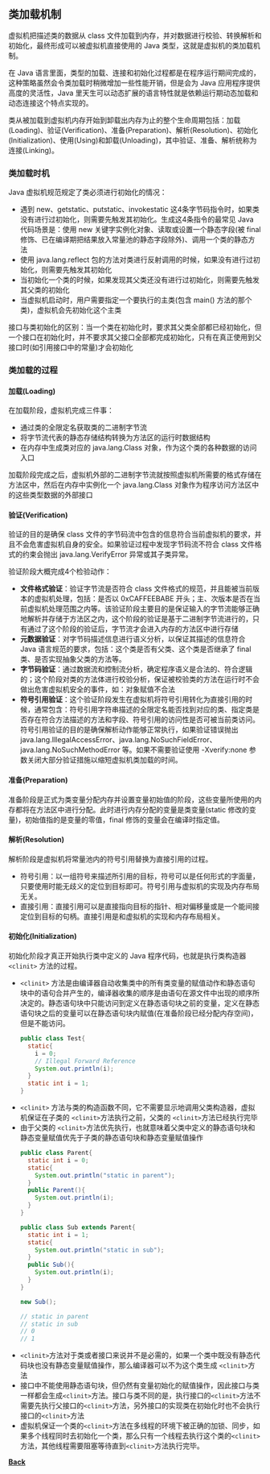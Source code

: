 ## 类加载机制
虚拟机把描述类的数据从 class 文件加载到内存，并对数据进行校验、转换解析和初始化，最终形成可以被虚拟机直接使用的 Java 类型，这就是虚拟机的类加载机制。

在 Java 语言里面，类型的加载、连接和初始化过程都是在程序运行期间完成的，这种策略虽然会令类加载时稍微增加一些性能开销，但是会为 Java 应用程序提供高度的灵活性，Java 里天生可以动态扩展的语言特性就是依赖运行期动态加载和动态连接这个特点实现的。

类从被加载到虚拟机内存开始到卸载出内存为止的整个生命周期包括：加载(Loading)、验证(Verification)、准备(Preparation)、解析(Resolution)、初始化(Initialization)、使用(Using)和卸载(Unloading)，其中验证、准备、解析统称为连接(Linking)。

### 类加载时机
Java 虚拟机规范规定了类必须进行初始化的情况：
- 遇到 new、getstatic、putstatic、invokestatic 这4条字节码指令时，如果类没有进行过初始化，则需要先触发其初始化。生成这4条指令的最常见 Java 代码场景是：使用 new 关键字实例化对象、读取或设置一个静态字段(被 final 修饰、已在编译期把结果放入常量池的静态字段除外)、调用一个类的静态方法
- 使用 java.lang.reflect 包的方法对类进行反射调用的时候，如果没有进行过初始化，则需要先触发其初始化
- 当初始化一个类的时候，如果发现其父类还没有进行过初始化，则需要先触发其父类的初始化
- 当虚拟机启动时，用户需要指定一个要执行的主类(包含 main() 方法的那个类)，虚拟机会先初始化这个主类

接口与类初始化的区别：当一个类在初始化时，要求其父类全部都已经初始化，但一个接口在初始化时，并不要求其父接口全部都完成初始化，只有在真正使用到父接口时(如引用接口中的常量)才会初始化
### 类加载的过程
#### 加载(Loading)
在加载阶段，虚拟机完成三件事：
 - 通过类的全限定名获取类的二进制字节流
 - 将字节流代表的静态存储结构转换为方法区的运行时数据结构
 - 在内存中生成类对应的 java.lang.Class 对象，作为这个类的各种数据的访问入口

加载阶段完成之后，虚拟机外部的二进制字节流就按照虚拟机所需要的格式存储在方法区中，然后在内存中实例化一个 java.lang.Class 对象作为程序访问方法区中的这些类型数据的外部接口
#### 验证(Verification)
验证的目的是确保 class 文件的字节码流中包含的信息符合当前虚拟机的要求，并且不会危害虚拟机自身的安全。如果验证过程中发现字节码流不符合 class 文件格式的约束会抛出 java.lang.VerifyError 异常或其子类异常。

验证阶段大概完成4个检验动作：
  - **文件格式验证**：验证字节流是否符合 class 文件格式的规范，并且能被当前版本的虚拟机处理，包括：是否以 0xCAFFEEBABE 开头；主、次版本是否在当前虚拟机处理范围之内等。该验证阶段主要目的是保证输入的字节流能够正确地解析并存储于方法区之内，这个阶段的验证是基于二进制字节流进行的，只有通过了这个阶段的验证后，字节流才会进入内存的方法区中进行存储
  - **元数据验证**：对字节码描述信息进行语义分析，以保证其描述的信息符合 Java 语言规范的要求，包括：这个类是否有父类、这个类是否继承了 final 类、是否实现抽象父类的方法等。
  - **字节码验证**：通过数据流和控制流分析，确定程序语义是合法的、符合逻辑的；这个阶段对类的方法体进行校验分析，保证被校验类的方法在运行时不会做出危害虚拟机安全的事件，如：对象赋值不合法
  - **符号引用验证**：这个验证阶段发生在虚拟机将符号引用转化为直接引用的时候，通常包含：符号引用字符串描述的全限定名能否找到对应的类、指定类是否存在符合方法描述的方法和字段、符号引用的访问性是否可被当前类访问。符号引用验证的目的是确保解析动作能够正常执行，如果验证错误抛出 java.lang.IllegalAccessError、java.lang.NoSuchFieldError、java.lang.NoSuchMethodError 等。如果不需要验证使用 -Xverify:none 参数关闭大部分验证措施以缩短虚拟机类加载的时间。
#### 准备(Preparation)
准备阶段是正式为类变量分配内存并设置变量初始值的阶段，这些变量所使用的内存都将在方法区中进行分配。此时进行内存分配的变量是类变量(static 修改的变量)，初始值指的是变量的零值，final 修饰的变量会在编译时指定值。
#### 解析(Resolution)
解析阶段是虚拟机将常量池内的符号引用替换为直接引用的过程。
  - 符号引用：以一组符号来描述所引用的目标，符号可以是任何形式的字面量，只要使用时能无歧义的定位到目标即可。符号引用与虚拟机的实现及内存布局无关。
  - 直接引用：直接引用可以是直接指向目标的指针、相对偏移量或是一个能间接定位到目标的句柄。直接引用是和虚拟机的实现和内存布局相关。
#### 初始化(Initialization)
初始化阶段才真正开始执行类中定义的 Java 程序代码，也就是执行类构造器```<clinit>``` 方法的过程。
  - ```<clinit>``` 方法是由编译器自动收集类中的所有类变量的赋值动作和静态语句块中的语句合并产生的，编译器收集的顺序是由语句在源文件中出现的顺序所决定的。静态语句块中只能访问到定义在静态语句块之前的变量，定义在静态语句块之后的变量可以在静态语句块内赋值(在准备阶段已经分配内存空间)，但是不能访问。
    ```java
    public class Test{
      static{
        i = 0;
        // Illegal Forward Reference
        System.out.println(i);
      }
      static int i = 1;
    }
    ```
  - ```<clinit>``` 方法与类的构造函数不同，它不需要显示地调用父类构造器，虚拟机保证在子类的 ```<clinit>```方法执行之前，父类的 ```<clinit>```方法已经执行完毕
  - 由于父类的 ```<clinit>```方法优先执行，也就意味着父类中定义的静态语句块和静态变量赋值优先于子类的静态语句块和静态变量赋值操作
    ```java
    public class Parent{
      static int i = 0;
      static{
        System.out.println("static in parent");
      }
      public Parent(){
        System.out.println(i);
      }
    }

    public class Sub extends Parent{
      static int i = 1;
      static{
        System.out.println("static in sub");
      }
      public Sub(){
        System.out.println(i);
      }
    }

    new Sub();

    // static in parent
    // static in sub
    // 0
    // 1
    ```
  - ```<clinit>```方法对于类或者接口来说并不是必需的，如果一个类中既没有静态代码块也没有静态变量赋值操作，那么编译器可以不为这个类生成 ```<clinit>```方法
  - 接口中不能使用静态语句块，但仍然有变量初始化的赋值操作，因此接口与类一样都会生成```<clinit>```方法。接口与类不同的是，执行接口的```<clinit>```方法不需要先执行父接口的```<clinit>```方法，另外接口的实现类在初始化时也不会执行接口的```<clinit>```方法
  - 虚拟机保证一个类的```<clinit>```方法在多线程的环境下被正确的加锁、同步，如果多个线程同时去初始化一个类，那么只有一个线程去执行这个类的```<clinit>```方法，其他线程需要阻塞等待直到```<clinit>```方法执行完毕。

**[Back](../../)**